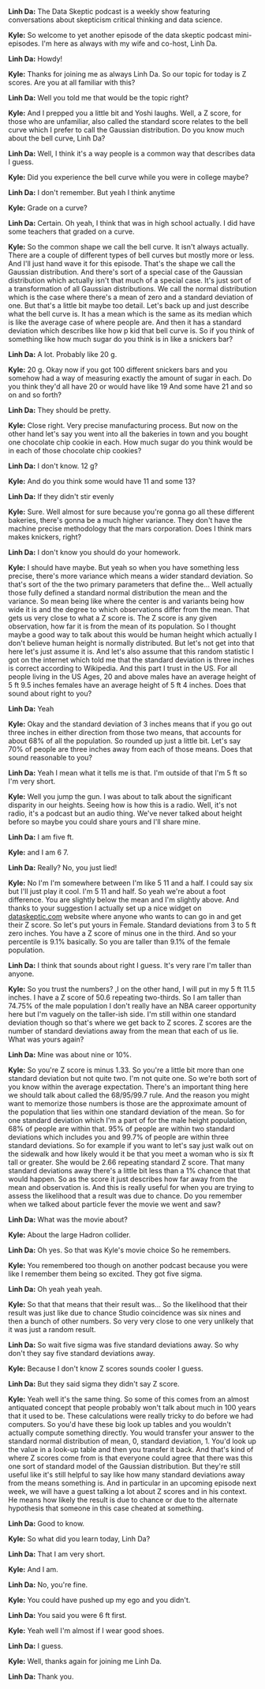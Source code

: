 **Linh Da:** The Data Skeptic podcast is a weekly show featuring conversations about skepticism critical thinking and data science.

**Kyle:** So welcome to yet another episode of the data skeptic podcast mini-episodes. I'm here as always with my wife and co-host, Linh Da. 

**Linh Da:** Howdy! 

**Kyle:** Thanks for joining me as always Linh Da. So our topic for today is Z scores. Are you at all familiar with this?

**Linh Da:** Well you told me that would be the topic right?

**Kyle:** And I prepped you a little bit and Yoshi laughs. Well, a Z score, for those who are unfamiliar, also called the standard score relates to the bell curve which I prefer to call the Gaussian distribution. Do you know much about the bell curve, Linh Da?

**Linh Da:** Well, I think it's a way people is a common way that describes data I guess.

**Kyle:** Did you experience the bell curve while you were in college maybe?

**Linh Da:** I don't remember. But yeah I think anytime 

**Kyle:**  Grade on a curve?

**Linh Da:** Certain. Oh yeah, I think that was in high school actually. I did have some teachers that graded on a curve.

**Kyle:** So the common shape we call the bell curve. It isn't always actually. There are a couple of different types of bell curves but mostly more or less. And I'll just hand wave it for this episode. That's the shape we call the Gaussian distribution. And there's sort of a special case of the Gaussian distribution which actually isn't that much of a special case. It's just sort of a transformation of all Gaussian distributions. We call the normal distribution which is the case where there's a mean of zero and a standard deviation of one. But that's a little bit maybe too detail. Let's back up and just describe what the bell curve is. It has a mean which is the same as its median which is like the average case of where people are. And then it has a standard deviation which describes like how p kid that bell curve is. So if you think of something like how much sugar do you think is in like a snickers bar?

**Linh Da:** A lot. Probably like 20 g.

**Kyle:** 20 g. Okay now if you got 100 different snickers bars and you somehow had a way of measuring exactly the amount of sugar in each. Do you think they'd all have 20 or would have like 19 And some have 21 and so on and so forth?

**Linh Da:** They should be pretty.

**Kyle:** Close right. Very precise manufacturing process. But now on the other hand let's say you went into all the bakeries in town and you bought one chocolate chip cookie in each. How much sugar do you think would be in each of those chocolate chip cookies?

**Linh Da:** I don't know. 12 g?

**Kyle:** And do you think some would have 11 and some 13?

**Linh Da:** If they didn't stir evenly

**Kyle:** Sure. Well almost for sure because you're gonna go all these different bakeries, there's gonna be a much higher variance. They don't have the machine precise methodology that the mars corporation. Does I think mars makes knickers, right?

**Linh Da:** I don't know you should do your homework.

**Kyle:** I should have maybe. But yeah so when you have something less precise, there's more variance which means a wider standard deviation. So that's sort of the the two primary parameters that define the... Well actually those fully defined a standard normal distribution the mean and the variance. So mean being like where the center is and variants being how wide it is and the degree to which observations differ from the mean. That gets us very close to what a Z score is. The Z score is any given observation, how far it is from the mean of its population. So I thought maybe a good way to talk about this would be human height which actually I don't believe human height is normally distributed. But let's not get into that here let's just assume it is. And let's also assume that this random statistic I got on the internet which told me that the standard deviation is three inches is correct according to Wikipedia. And this part I trust in the US. For all people living in the US Ages, 20 and above males have an average height of 5 ft 9.5 inches females have an average height of 5 ft 4 inches. Does that sound about right to you? 

**Linh Da:** Yeah

**Kyle:** Okay and the standard deviation of 3 inches means that if you go out three inches in either direction from those two means, that accounts for about 68% of all the population. So rounded up just a little bit. Let's say 70% of people are three inches away from each of those means. Does that sound reasonable to you?

**Linh Da:** Yeah I mean what it tells me is that. I'm outside of that I'm 5 ft so I'm very short.

**Kyle:** Well you jump the gun. I was about to talk about the significant disparity in our heights. Seeing how is how this is a radio. Well, it's not radio, it's a podcast but an audio thing. We've never talked about height before so maybe you could share yours and I'll share mine.

**Linh Da:** I am five ft.

**Kyle:** and I am 6 7.

**Linh Da:** Really? No, you just lied!

**Kyle:**  No I'm I'm somewhere between I'm like 5 11 and a half. I could say six but I'll just play it cool. I'm 5 11 and half. So yeah we're about a foot difference. You are slightly below the mean and I'm slightly above. And thanks to your suggestion I actually set up a nice widget on [dataskeptic.com]([url](https://dataskeptic.com/blog/episodes/2015/z-scores)) website where anyone who wants to can go in and get their Z score. So let's put yours in Female. Standard deviations from 3 to 5 ft zero inches. You have a Z score of minus one in the third. And so your percentile is 9.1% basically. So you are taller than 9.1% of the female population.

**Linh Da:** I think that sounds about right I guess. It's very rare I'm taller than anyone.

**Kyle:** So you trust the numbers? ,I on the other hand, I will put in my 5 ft 11.5 inches. I have a Z score of 50.6 repeating two-thirds. So I am taller than 74.75% of the male population I don't really have an NBA career opportunity here but I'm vaguely on the taller-ish side. I'm still within one standard deviation though so that's where we get back to Z scores. Z scores are the number of standard deviations away from the mean that each of us lie. What was yours again?

**Linh Da:**  Mine was about nine or 10%.

**Kyle:** So you're Z score is minus 1.33. So you're a little bit more than one standard deviation but not quite two. I'm not quite one. So we're both sort of you know within the average expectation. There's an important thing here we should talk about called the 68/95/99.7 rule. And the reason you might want to memorize those numbers is those are the approximate amount of the population that lies within one standard deviation of the mean. So for one standard deviation which I'm a part of for the male height population, 68% of people are within that. 95% of people are within two standard deviations which includes you and 99.7% of people are within three standard deviations. So for example if you want to let's say just walk out on the sidewalk and how likely would it be that you meet a woman who is six ft tall or greater. She would be 2.66 repeating standard Z score. That many standard deviations away there's a little bit less than a 1% chance that that would happen. So as the score it just describes how far away from the mean and observation is. And this is really useful for when you are trying to assess the likelihood that a result was due to chance. Do you remember when we talked about particle fever the movie we went and saw?

**Linh Da:** What was the movie about?

**Kyle:** About the large Hadron collider.

**Linh Da:** Oh yes. So that was Kyle's movie choice So he remembers.

**Kyle:** You remembered too though on another podcast because you were like I remember them being so excited. They got five sigma.

**Linh Da:** Oh yeah yeah yeah. 

**Kyle:** So that that means that their result was... So the likelihood that their result was just like due to chance Studio coincidence was six nines and then a bunch of other numbers. So very very close to one very unlikely that it was just a random result.

**Linh Da:** So wait five sigma was five standard deviations away. So why don't they say five standard deviations away.

**Kyle:** Because I don't know Z scores sounds cooler I guess.

**Linh Da:** But they said sigma they didn't say Z score.

**Kyle:** Yeah well it's the same thing. So some of this comes from an almost antiquated concept that people probably won't talk about much in 100 years that it used to be. These calculations were really tricky to do before we had computers. So you'd have these big look up tables and you wouldn't actually compute something directly. You would transfer your answer to the standard normal distribution of mean, 0, standard deviation, 1. You'd look up the value in a look-up table and then you transfer it back. And that's kind of where Z scores come from is that everyone could agree that there was this one sort of standard model of the Gaussian distribution. But they're still useful like it's still helpful to say like how many standard deviations away from the means something is. And in particular in an upcoming episode next week, we will have a guest talking a lot about Z scores and in his context. He means how likely the result is due to chance or due to the alternate hypothesis that someone in this case cheated at something.

**Linh Da:** Good to know. 

**Kyle:** So what did you learn today, Linh Da?

**Linh Da:** That I am very short.

**Kyle:** And I am.

**Linh Da:** No, you're fine.

**Kyle:** You could have pushed up my ego and you didn't.

**Linh Da:** You said you were 6 ft first.

**Kyle:** Yeah well I'm almost if I wear good shoes.

**Linh Da:** I guess.

**Kyle:** Well, thanks again for joining me Linh Da.

**Linh Da:** Thank you.
